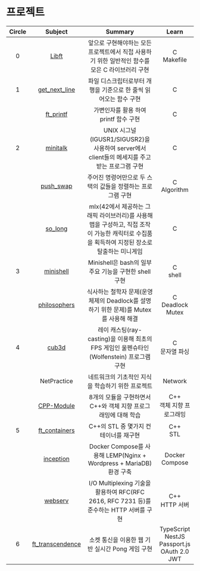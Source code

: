 # 프로젝트
| Circle | Subject | Summary | Learn |
| :---: | :---: | :---: | :---: |
| 0 | [Libft](https://github.com/Daeho-Son/42-Seoul/tree/master/libft) | 앞으로 구현해야하는 모든 프로젝트에서 직접 사용하기 위한 일반적인 함수를 모은 C 라이브러리 구현 | C <br> Makefile |
| 1 | [get_next_line](https://github.com/Daeho-Son/42-Seoul/tree/master/Circle-01/get_next_line) | 파일 디스크립터로부터 개행을 기준으로 한 줄씩 읽어오는 함수 구현 | C |
|   | [ft_printf](https://github.com/Daeho-Son/42-Seoul/tree/master/Circle-01/ft_printf) | 가변인자를 활용 하여 printf 함수 구현 | C |
| 2 | [minitalk](https://github.com/Daeho-Son/42-Seoul/tree/master/Circle-02/minitalk) | UNIX 시그널(IGUSR1/SIGUSR2)을 사용하여 server에서 client들의 메세지를 주고받는 프로그램 구현 | C |
|   | [push_swap](https://github.com/Daeho-Son/42-Seoul/tree/master/Circle-02/push_swap) | 주어진 명령어만으로 두 스택의 값들을 정렬하는 프로그램 구현 | C <br> Algorithm |
|   | [so_long](https://github.com/Daeho-Son/42-Seoul/tree/master/Circle-02/so_long) | mlx(42에서 제공하는 그래픽 라이브러리)를 사용해 맵을 구성하고, 직접 조작이 가능한 캐릭터로 수집품을 획득하여 지정된 장소로 탈출하는 미니게임 | C |
| 3 | [minishell](https://github.com/Daeho-Son/minishell) | Minishell은 bash의 일부 주요 기능을 구현한 shell 구현 | C <br> shell |
|   | [philosophers](https://github.com/Daeho-Son/42-Seoul/tree/master/Circle-03/philosophers) | 식사하는 철학자 문제(운영체제의 Deadlock를 설명하기 위한 문제)를 Mutex를 사용해 해결 | C <br> Deadlock <br> Mutex |
| 4 | [cub3d](https://github.com/Daeho-Son/cub3d) | 레이 캐스팅(ray-casting)을 이용해 최초의 FPS 게임인 울펜슈타인(Wolfenstein) 프로그램 구현 | C <br> 문자열 파싱 |
|   | NetPractice | 네트워크의 기초적인 지식을 학습하기 위한 프로젝트 | Network |
|   | [CPP-Module](https://github.com/Daeho-Son/CPP-Module) | 8개의 모듈을 구현하면서 C++와 객체 지향 프로그래밍에 대해 학습  | C++ <br> 객체 지향 프로그래밍 |
| 5 | [ft_containers](https://github.com/Daeho-Son/42-Seoul/tree/master/Circle-05/ft_containers) | C++의 STL 중 몇가지 컨테이너를 재구현 | C++ <br> STL |
|   | [inception](https://github.com/Daeho-Son/inception) | Docker Compose를 사용해 LEMP(Nginx + Wordpress + MariaDB) 환경 구축  | Docker Compose |
|   | [webserv](https://github.com/Daeho-Son/webserv) | I/O Multiplexing 기술을 활용하여 RFC(RFC 2616, RFC 7231 등)를 준수하는 HTTP 서버를 구현 | C++ <br> HTTP 서버 |
| 6 | [ft_transcendence](https://github.com/inssaPong/backend) | 소켓 통신을 이용한 웹 기반 실시간 Pong 게임 구현 | TypeScript <br> NestJS <br> Passport.js <br> OAuth 2.0 <br> JWT |

